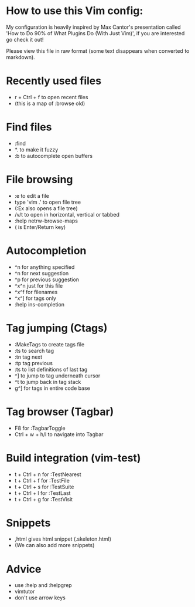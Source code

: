 # How to use this Vim config:

My configuration is heavily inspired by Max Cantor's presentation called 'How to Do 90% of What Plugins Do (With Just Vim)', if you are interested go check it out!

Please view this file in raw format (some text disappears when converted to markdown).

# Recently used files

- r + Ctrl + f to open recent files
- (this is a map of :browse old) 

# Find files

- :find <file>
- *. to make it fuzzy
- :b to autocomplete open buffers
  
# File browsing

- :e to edit a file 
- type 'vim .' to open file tree
- (:Ex also opens a file tree)
- <CR>/v/t to open in horizontal, vertical or tabbed
- :help netrw-browse-maps
- (<CR> is Enter/Return key)

# Autocompletion

- ^n for anything specified
- ^n for next suggestion
- ^p for previous suggestion
- ^x^n just for this file
- ^x^f for filenames
- ^x^] for tags only
- :help ins-completion

# Tag jumping (Ctags)

- :MakeTags to create tags file 
- :ts <tag> to search tag
- :tn tag next
- :tp tag previous
- :ts to list definitions of last tag
- ^] to jump to tag underneath cursor
- ^t to jump back in tag stack
- g^] for tags in entire code base

# Tag browser (Tagbar)

- F8 for :TagbarToggle
- Ctrl + w + h/l to navigate into Tagbar

# Build integration (vim-test)

- t + Ctrl + n for :TestNearest
- t + Ctrl + f for :TestFile
- t + Ctrl + s for :TestSuite
- t + Ctrl + l for :TestLast
- t + Ctrl + g for :TestVisit

# Snippets

- ,html gives html snippet (.skeleton.html)
- (We can also add more snippets)

# Advice

- use :help and :helpgrep
- vimtutor
- don't use arrow keys
